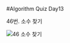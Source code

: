 #Algorithm Quiz Day13

46번. 소수 찾기

![46  소수 찾기](https://user-images.githubusercontent.com/91178712/143876158-441b58da-f53c-49df-9322-438718ce1592.png)
